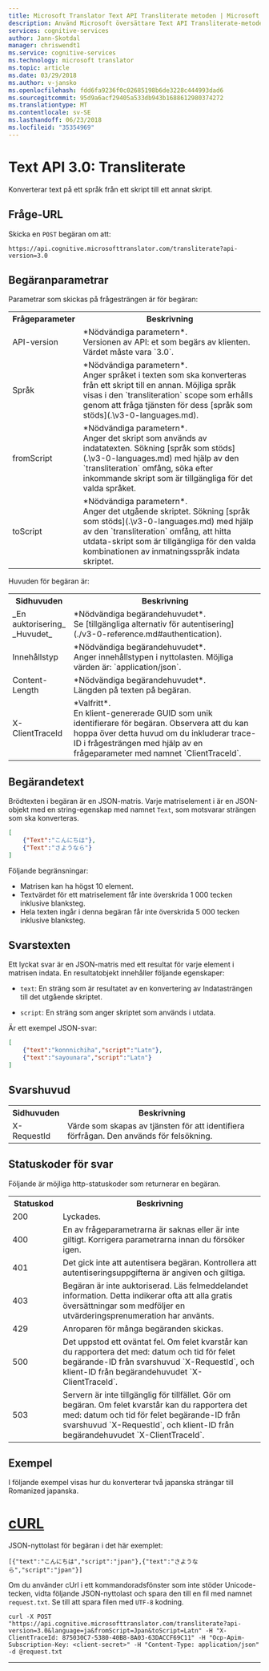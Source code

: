 ```yaml
---
title: Microsoft Translator Text API Transliterate metoden | Microsoft Docs
description: Använd Microsoft översättare Text API Transliterate-metoden.
services: cognitive-services
author: Jann-Skotdal
manager: chriswendt1
ms.service: cognitive-services
ms.technology: microsoft translator
ms.topic: article
ms.date: 03/29/2018
ms.author: v-jansko
ms.openlocfilehash: fdd6fa9236f0c02685198b6de3228c444993dad6
ms.sourcegitcommit: 95d9a6acf29405a533db943b1688612980374272
ms.translationtype: MT
ms.contentlocale: sv-SE
ms.lasthandoff: 06/23/2018
ms.locfileid: "35354969"
---
```

# <a name="text-api-30-transliterate"></a>Text API 3.0: Transliterate

Konverterar text på ett språk från ett skript till ett annat skript.

## <a name="request-url"></a>Fråge-URL

Skicka en `POST` begäran om att:

```HTTP
https://api.cognitive.microsofttranslator.com/transliterate?api-version=3.0
```

## <a name="request-parameters"></a>Begäranparametrar

Parametrar som skickas på frågesträngen är för begäran:

<table width="100%">
  <th width="20%">Frågeparameter</th>
  <th>Beskrivning</th>
  <tr>
    <td>API-version</td>
    <td>*Nödvändiga parametern*.<br/>Versionen av API: et som begärs av klienten. Värdet måste vara `3.0`.</td>
  </tr>
  <tr>
    <td>Språk</td>
    <td>*Nödvändiga parametern*.<br/>Anger språket i texten som ska konverteras från ett skript till en annan. Möjliga språk visas i den `transliteration` scope som erhålls genom att fråga tjänsten för dess [språk som stöds](.\v3-0-languages.md).</td>
  </tr>
  <tr>
    <td>fromScript</td>
    <td>*Nödvändiga parametern*.<br/>Anger det skript som används av indatatexten. Sökning [språk som stöds](.\v3-0-languages.md) med hjälp av den `transliteration` omfång, söka efter inkommande skript som är tillgängliga för det valda språket.</td>
  </tr>
  <tr>
    <td>toScript</td>
    <td>*Nödvändiga parametern*.<br/>Anger det utgående skriptet. Sökning [språk som stöds](.\v3-0-languages.md) med hjälp av den `transliteration` omfång, att hitta utdata-skript som är tillgängliga för den valda kombinationen av inmatningsspråk indata skriptet.</td>
  </tr>
</table> 

Huvuden för begäran är:

<table width="100%">
  <th width="20%">Sidhuvuden</th>
  <th>Beskrivning</th>
  <tr>
    <td>_En auktorisering_<br/>_Huvudet_</td>
    <td>*Nödvändiga begärandehuvudet*.<br/>Se [tillgängliga alternativ för autentisering](./v3-0-reference.md#authentication).</td>
  </tr>
  <tr>
    <td>Innehållstyp</td>
    <td>*Nödvändiga begärandehuvudet*.<br/>Anger innehållstypen i nyttolasten. Möjliga värden är: `application/json`.</td>
  </tr>
  <tr>
    <td>Content-Length</td>
    <td>*Nödvändiga begärandehuvudet*.<br/>Längden på texten på begäran.</td>
  </tr>
  <tr>
    <td>X-ClientTraceId</td>
    <td>*Valfritt*.<br/>En klient-genererade GUID som unik identifierare för begäran. Observera att du kan hoppa över detta huvud om du inkluderar trace-ID i frågesträngen med hjälp av en frågeparameter med namnet `ClientTraceId`.</td>
  </tr>
</table> 

## <a name="request-body"></a>Begärandetext

Brödtexten i begäran är en JSON-matris. Varje matriselement i är en JSON-objekt med en string-egenskap med namnet `Text`, som motsvarar strängen som ska konverteras.

```json
[
    {"Text":"こんにちは"},
    {"Text":"さようなら"}
]
```

Följande begränsningar:

* Matrisen kan ha högst 10 element.
* Textvärdet för ett matriselement får inte överskrida 1 000 tecken inklusive blanksteg.
* Hela texten ingår i denna begäran får inte överskrida 5 000 tecken inklusive blanksteg.

## <a name="response-body"></a>Svarstexten

Ett lyckat svar är en JSON-matris med ett resultat för varje element i matrisen indata. En resultatobjekt innehåller följande egenskaper:

  * `text`: En sträng som är resultatet av en konvertering av Indatasträngen till det utgående skriptet.
  
  * `script`: En sträng som anger skriptet som används i utdata.

Är ett exempel JSON-svar:

```json
[
    {"text":"konnnichiha","script":"Latn"},
    {"text":"sayounara","script":"Latn"}
]
```

## <a name="response-headers"></a>Svarshuvud

<table width="100%">
  <th width="20%">Sidhuvuden</th>
  <th>Beskrivning</th>
  <tr>
    <td>X-RequestId</td>
    <td>Värde som skapas av tjänsten för att identifiera förfrågan. Den används för felsökning.</td>
  </tr>
</table> 

## <a name="response-status-codes"></a>Statuskoder för svar

Följande är möjliga http-statuskoder som returnerar en begäran. 

<table width="100%">
  <th width="20%">Statuskod</th>
  <th>Beskrivning</th>
  <tr>
    <td>200</td>
    <td>Lyckades.</td>
  </tr>
  <tr>
    <td>400</td>
    <td>En av frågeparametrarna är saknas eller är inte giltigt. Korrigera parametrarna innan du försöker igen.</td>
  </tr>
  <tr>
    <td>401</td>
    <td>Det gick inte att autentisera begäran. Kontrollera att autentiseringsuppgifterna är angiven och giltiga.</td>
  </tr>
  <tr>
    <td>403</td>
    <td>Begäran är inte auktoriserad. Läs felmeddelandet information. Detta indikerar ofta att alla gratis översättningar som medföljer en utvärderingsprenumeration har använts.</td>
  </tr>
  <tr>
    <td>429</td>
    <td>Anroparen för många begäranden skickas.</td>
  </tr>
  <tr>
    <td>500</td>
    <td>Det uppstod ett oväntat fel. Om felet kvarstår kan du rapportera det med: datum och tid för felet begärande-ID från svarshuvud `X-RequestId`, och klient-ID från begärandehuvudet `X-ClientTraceId`.</td>
  </tr>
  <tr>
    <td>503</td>
    <td>Servern är inte tillgänglig för tillfället. Gör om begäran. Om felet kvarstår kan du rapportera det med: datum och tid för felet begärande-ID från svarshuvud `X-RequestId`, och klient-ID från begärandehuvudet `X-ClientTraceId`.</td>
  </tr>
</table> 

## <a name="examples"></a>Exempel

I följande exempel visas hur du konverterar två japanska strängar till Romanized japanska.

# <a name="curltabcurl"></a>[cURL](#tab/curl)

JSON-nyttolast för begäran i det här exemplet:

```
[{"text":"こんにちは","script":"jpan"},{"text":"さようなら","script":"jpan"}]
```

Om du använder cUrl i ett kommandoradsfönster som inte stöder Unicode-tecken, vidta följande JSON-nyttolast och spara den till en fil med namnet `request.txt`. Se till att spara filen med `UTF-8` kodning.

```
curl -X POST "https://api.cognitive.microsofttranslator.com/transliterate?api-version=3.0&language=ja&fromScript=Jpan&toScript=Latn" -H "X-ClientTraceId: 875030C7-5380-40B8-8A03-63DACCF69C11" -H "Ocp-Apim-Subscription-Key: <client-secret>" -H "Content-Type: application/json" -d @request.txt
```

---
